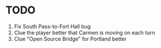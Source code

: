 TODO
====

1. Fix South Pass-to-Fort Hall bug
2. Clue the player better that Carmen is moving on each turn
3. Clue "Open Source Bridge" for Portland better
